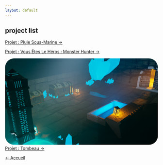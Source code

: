 ```yaml
---
layout: default
---
```


## project list

<a href="./pluie_tunnel.html" class="btn">Projet : Pluie Sous-Marine &#x2192;</a>

<a href="./vous_etes_le_heros.html" class="btn">Projet : Vous Êtes Le Héros : Monster Hunter &#x2192;</a>

<a href="./Tombeau.html" class="btn"><img src="../assets/3D/Tombeau/render_final_salle.jpg" style="border-radius:30px;" > Projet : Tombeau &#x2192;</a>


<a href="/index.html" class="btn"> &#x2190; Accueil</a>